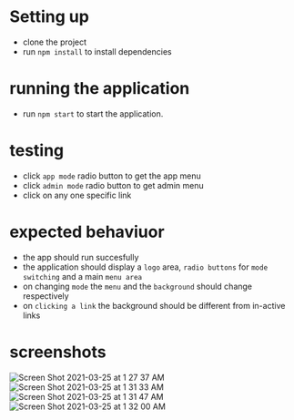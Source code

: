 # Setting up
- clone the project
- run `npm install` to install dependencies
# running the application
- run `npm start` to start the application.
# testing
- click `app mode` radio button to get the app menu
- click `admin mode` radio button to get admin menu
- click on any one specific link
# expected behaviuor
- the app should run succesfully
- the application should display a `logo` area, `radio buttons` for `mode switching` and a main `menu area`
- on changing `mode` the `menu` and the `background` should change respectively 
- on `clicking a link` the background should be different from in-active links
# screenshots
![Screen Shot 2021-03-25 at 1 27 37 AM](https://user-images.githubusercontent.com/42789760/112392094-f0da6a00-8d09-11eb-919a-d9d74c130f00.png)
![Screen Shot 2021-03-25 at 1 31 33 AM](https://user-images.githubusercontent.com/42789760/112392135-ff288600-8d09-11eb-9c4c-29c76a2c7690.png)
![Screen Shot 2021-03-25 at 1 31 47 AM](https://user-images.githubusercontent.com/42789760/112392153-064f9400-8d0a-11eb-8a8c-008e3eb8941a.png)
![Screen Shot 2021-03-25 at 1 32 00 AM](https://user-images.githubusercontent.com/42789760/112392170-0c457500-8d0a-11eb-9564-8b80f865b2f8.png)


